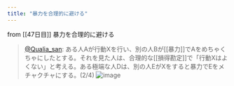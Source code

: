 ```yaml
---
title: "暴力を合理的に避ける"
---
```


from [[47日目]]
暴力を合理的に避ける
> [@Qualia_san](https://twitter.com/Qualia_san/status/1602321236390187009?s=20&t=LFm_nzamlo6IzU8x0ldCBQ): ある人Aが行動Xを行い、別の人Bが[[暴力]]でAをめちゃくちゃにしたとする。それを見た人は、合理的な[[損得勘定]]で「行動Xはよくない」と考える。ある極端な人Dは、別の人EがXをすると暴力でEをメチャクチャにする。(2/4)
> ![image](https://pbs.twimg.com/media/FjyV6_XakAAiGfU.png)

